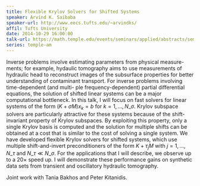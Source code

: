 ```yaml
---
title: Flexible Krylov Solvers for Shifted Systems
speaker: Arvind K. Saibaba
speaker-url: http://www.eecs.tufts.edu/~arvindks/
affil: Tufts University
date: 2014-10-29 16:00:00
talk-url: https://math.temple.edu/events/seminars/applied/abstracts/seminappl.Saibaba.29Oct14.pdf
series: temple-am
---
```


Inverse problems involve estimating parameters from physical measure- ments;
for example, hydaulic tomography aims to use measurements of hydraulic head to
reconstruct images of the subsurface properties for better understanding of
contaminant transport. For inverse problems involving time-dependent (and
multi- ple frequency-dependent) partial differential equations, the solution of
shifted linear systems can be a major computational bottleneck. In this talk, I
will focus on fast solvers for linear systems of the form 
$(K + \sigma M) x_k = b$ for $k = 1, \ldots, N\_\sigma$.
Krylov subspace solvers are particularly
attractive for these systems because of the shift-invariant property of Krylov
subspaces. By exploiting this property, only a single Krylov basis is computed
and the solution for multiple shifts can be obtained at a cost that is similar
to the cost of solving a single system. We have developed flexible Krylov
solvers for shifted systems, which use multiple shift-and-invert
preconditioners of the form $K + \tau_j M$ with $j = 1, \ldots, N\_{\tau}$ and
$N\_{\tau} \ll N\_{\sigma}$.  For the applications that I will describe, we
observe up to a $20 \times$ speed up. I will demonstrate these performance
gains on synthetic data sets from transient and oscillatory hydraulic
tomography.

Joint work with Tania Bakhos and Peter Kitanidis.
